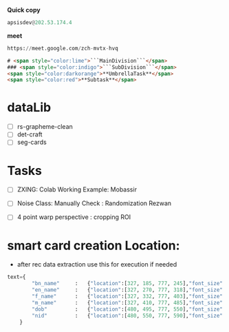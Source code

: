 **Quick copy** 

```python
apsisdev@202.53.174.4
```

**meet**

```python
https://meet.google.com/zch-mvtx-hvq
```



```html
# <span style="color:lime">```MainDivision```</span>
### <span style="color:indigo">```SubDivision```</span>
<span style="color:darkorange">**UmbrellaTask**</span> 
<span style="color:red">**Subtask**</span>
```



# dataLib
- [ ] rs-grapheme-clean
- [ ] det-craft
- [ ] seg-cards

# Tasks

- [ ] ZXING: Colab Working Example: Mobassir
- [ ] Noise Class: Manually Check : Randomization Rezwan
- [ ] 4 point warp perspective : cropping ROI


# smart card creation Location: 
* after rec data extraction use this for execution if needed 

```python
text={
        "bn_name"     :   {"location":[327, 185, 777, 245],"font_size":48,"lang":"bn","font":"bold"},
        "en_name"     :   {"location":[327, 270, 777, 318],"font_size":32,"lang":"en","font":"bold"},
        "f_name"      :   {"location":[327, 332, 777, 403],"font_size":48,"lang":"bn","font":"reg"},
        "m_name"      :   {"location":[327, 410, 777, 485],"font_size":48,"lang":"bn","font":"reg"},
        "dob"         :   {"location":[480, 495, 777, 550],"font_size":38,"lang":"en","font":"reg"},
        "nid"         :   {"location":[480, 550, 777, 590],"font_size":42,"lang":"en","font":"bold"}
    }
```